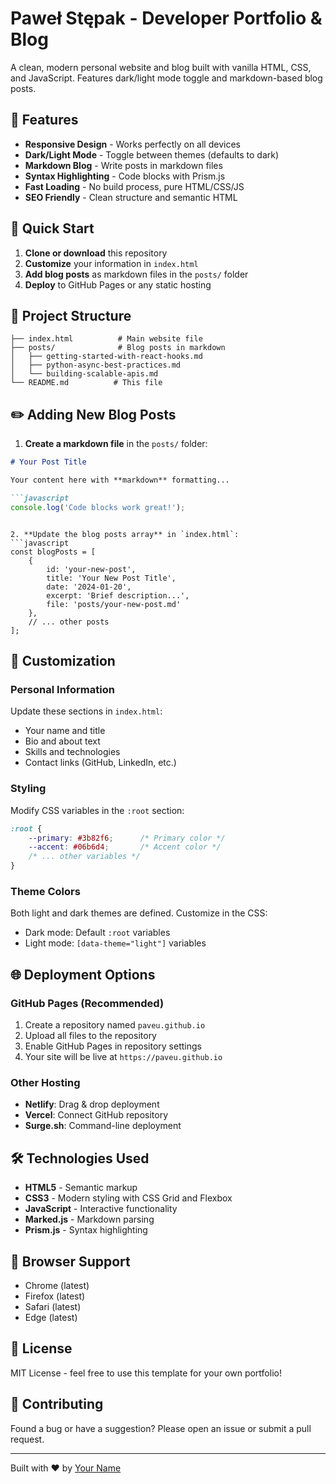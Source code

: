 # Paweł Stępak - Developer Portfolio & Blog

A clean, modern personal website and blog built with vanilla HTML, CSS, and JavaScript. Features dark/light mode toggle and markdown-based blog posts.

## 🌟 Features

- **Responsive Design** - Works perfectly on all devices
- **Dark/Light Mode** - Toggle between themes (defaults to dark)
- **Markdown Blog** - Write posts in markdown files
- **Syntax Highlighting** - Code blocks with Prism.js
- **Fast Loading** - No build process, pure HTML/CSS/JS
- **SEO Friendly** - Clean structure and semantic HTML

## 🚀 Quick Start

1. **Clone or download** this repository
2. **Customize** your information in `index.html`
3. **Add blog posts** as markdown files in the `posts/` folder
4. **Deploy** to GitHub Pages or any static hosting

## 📁 Project Structure

```
├── index.html          # Main website file
├── posts/              # Blog posts in markdown
│   ├── getting-started-with-react-hooks.md
│   ├── python-async-best-practices.md
│   └── building-scalable-apis.md
└── README.md          # This file
```

## ✏️ Adding New Blog Posts

1. **Create a markdown file** in the `posts/` folder:
```markdown
# Your Post Title

Your content here with **markdown** formatting...

```javascript
console.log('Code blocks work great!');
```
```

2. **Update the blog posts array** in `index.html`:
```javascript
const blogPosts = [
    {
        id: 'your-new-post',
        title: 'Your New Post Title',
        date: '2024-01-20',
        excerpt: 'Brief description...',
        file: 'posts/your-new-post.md'
    },
    // ... other posts
];
```

## 🎨 Customization

### Personal Information
Update these sections in `index.html`:
- Your name and title
- Bio and about text
- Skills and technologies
- Contact links (GitHub, LinkedIn, etc.)

### Styling
Modify CSS variables in the `:root` section:
```css
:root {
    --primary: #3b82f6;      /* Primary color */
    --accent: #06b6d4;       /* Accent color */
    /* ... other variables */
}
```

### Theme Colors
Both light and dark themes are defined. Customize in the CSS:
- Dark mode: Default `:root` variables
- Light mode: `[data-theme="light"]` variables

## 🌐 Deployment Options

### GitHub Pages (Recommended)
1. Create a repository named `paveu.github.io`
2. Upload all files to the repository
3. Enable GitHub Pages in repository settings
4. Your site will be live at `https://paveu.github.io`

### Other Hosting
- **Netlify**: Drag & drop deployment
- **Vercel**: Connect GitHub repository
- **Surge.sh**: Command-line deployment

## 🛠️ Technologies Used

- **HTML5** - Semantic markup
- **CSS3** - Modern styling with CSS Grid and Flexbox
- **JavaScript** - Interactive functionality
- **Marked.js** - Markdown parsing
- **Prism.js** - Syntax highlighting

## 📱 Browser Support

- Chrome (latest)
- Firefox (latest)
- Safari (latest)
- Edge (latest)

## 📄 License

MIT License - feel free to use this template for your own portfolio!

## 🤝 Contributing

Found a bug or have a suggestion? Please open an issue or submit a pull request.

---

Built with ❤️ by [Your Name](https://github.com/paveu)